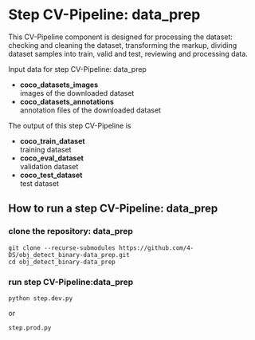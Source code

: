 # Step CV-Pipeline: data_prep

This CV-Pipeline component is designed for processing the dataset: checking and cleaning the dataset, transforming the markup, dividing dataset samples into train, valid and test, reviewing and processing data.

Input data for step CV-Pipeline: data_prep
- **coco_datasets_images**     
images of the downloaded dataset
- **coco_datasets_annotations**    
annotation files of the downloaded dataset

The output of this step CV-Pipeline is
- **coco_train_dataset**     
training dataset
- **coco_eval_dataset**    
validation dataset
- **coco_test_dataset**    
test dataset

## How to run a step CV-Pipeline: data_prep

### clone the repository: data_prep
```
git clone --recurse-submodules https://github.com/4-DS/obj_detect_binary-data_prep.git
cd obj_detect_binary-data_prep
```  

### run step CV-Pipeline:data_prep
```
python step.dev.py
```  
or
```
step.prod.py
``` 
